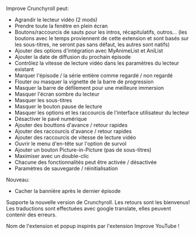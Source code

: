 Improve Crunchyroll peut:
 - Agrandir le lecteur vidéo (2 mods)
 - Prendre toute la fenêtre en plein écran
 - Boutons/raccourcis de sauts pour les intros, récapitulatifs, outros... (les boutons avec le temps proviennent de cette extension et sont basés sur les sous-titres, ne seront pas sans défaut, les autres sont natifs)
 - Ajouter des options d'intégration avec MyAnimeList et AniList
 - Ajouter la date de diffusion du prochain épisode
 - Contrôlez la vitesse de lecture vidéo dans les paramètres du lecteur existant
 - Marquer l'épisode / la série entière comme regardé / non regardé
 - Flouter ou masquer la vignette de la barre de progression
 - Masquer la barre de défilement pour une meilleure immersion
 - Masquer l'écran sombre du lecteur
 - Masquer les sous-titres
 - Masquer le bouton pause de lecture
 - Masquer les options et les raccourcis de l'interface utilisateur du lecteur
 - Désactiver le pavé numérique
 - Ajouter des bouttons d'avance / retour rapides
 - Ajouter des raccourcis d'avance / retour rapides
 - Ajouter des raccourcis de vitesse de lecture vidéo
 - Ouvrir le menu d'en-tête sur l'option de survol
 - Ajouter un bouton Picture-in-Picture (pas de sous-titres)
 - Maximiser avec un double-clic
 - Chacune des fonctionnalités peut être activée / désactivée
 - Paramètres de sauvegarde / réinitialisation

Nouveau:
- Cacher la bannière après le dernier épisode

Supporte la nouvelle version de Crunchyroll.
Les retours sont les bienvenus!
Les traductions sont effectuées avec google translate, elles peuvent contenir des erreurs.

Nom de l'extension et popup inspirés par l'extension Improve YouTube !
